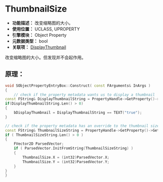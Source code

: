 ﻿# ThumbnailSize

- **功能描述：** 改变缩略图的大小。
- **使用位置：** UCLASS, UPROPERTY
- **引擎模块：** Object Property
- **元数据类型：** bool
- **关联项：** [DisplayThumbnail](DisplayThumbnail/DisplayThumbnail.md)

改变缩略图的大小。但发现并不会起作用。

## 原理：

```cpp
void SObjectPropertyEntryBox::Construct( const FArguments& InArgs )
{
	// check if the property metadata wants us to display a thumbnail
const FString& DisplayThumbnailString = PropertyHandle->GetProperty()->GetMetaData(TEXT("DisplayThumbnail"));
if(DisplayThumbnailString.Len() > 0)
{
	bDisplayThumbnail = DisplayThumbnailString == TEXT("true");
}

// check if the property metadata has an override to the thumbnail size
const FString& ThumbnailSizeString = PropertyHandle->GetProperty()->GetMetaData(TEXT("ThumbnailSize"));
if ( ThumbnailSizeString.Len() > 0 )
{
	FVector2D ParsedVector;
	if ( ParsedVector.InitFromString(ThumbnailSizeString) )
	{
		ThumbnailSize.X = (int32)ParsedVector.X;
		ThumbnailSize.Y = (int32)ParsedVector.Y;
	}
}
}
```